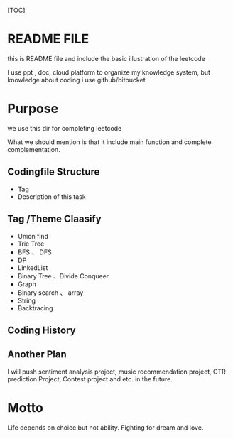 [TOC]
# README FILE
this is README file and include the basic illustration of the leetcode 

I use ppt , doc, cloud platform to organize my knowledge system, but knowledge about coding i use github/bitbucket


# Purpose
we use this dir for completing leetcode

What we should mention is that it include main function and complete complementation.


## Codingfile Structure
* Tag
* Description of this task

## Tag /Theme Claasify
* Union find
* Trie Tree
* BFS 、 DFS
* DP
* LinkedList
* Binary Tree 、Divide Conqueer
* Graph
* Binary search 、 array
* String
* Backtracing

## Coding History

## Another Plan
I will push sentiment analysis project, music recommendation project, CTR prediction Project,
Contest project and etc. in the future.

# Motto
Life depends on choice but not ability.
Fighting for dream and love.
